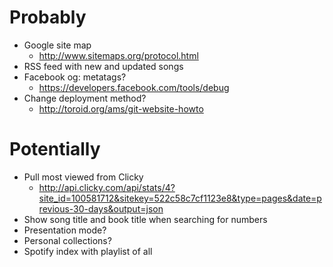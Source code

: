 Probably
===
- Google site map
	- http://www.sitemaps.org/protocol.html
- RSS feed with new and updated songs
- Facebook og: metatags?
	- https://developers.facebook.com/tools/debug
- Change deployment method?
	- http://toroid.org/ams/git-website-howto

Potentially
===
- Pull most viewed from Clicky
	- http://api.clicky.com/api/stats/4?site_id=100581712&sitekey=522c58c7cf1123e8&type=pages&date=previous-30-days&output=json
- Show song title and book title when searching for numbers
- Presentation mode?
- Personal collections?
- Spotify index with playlist of all
